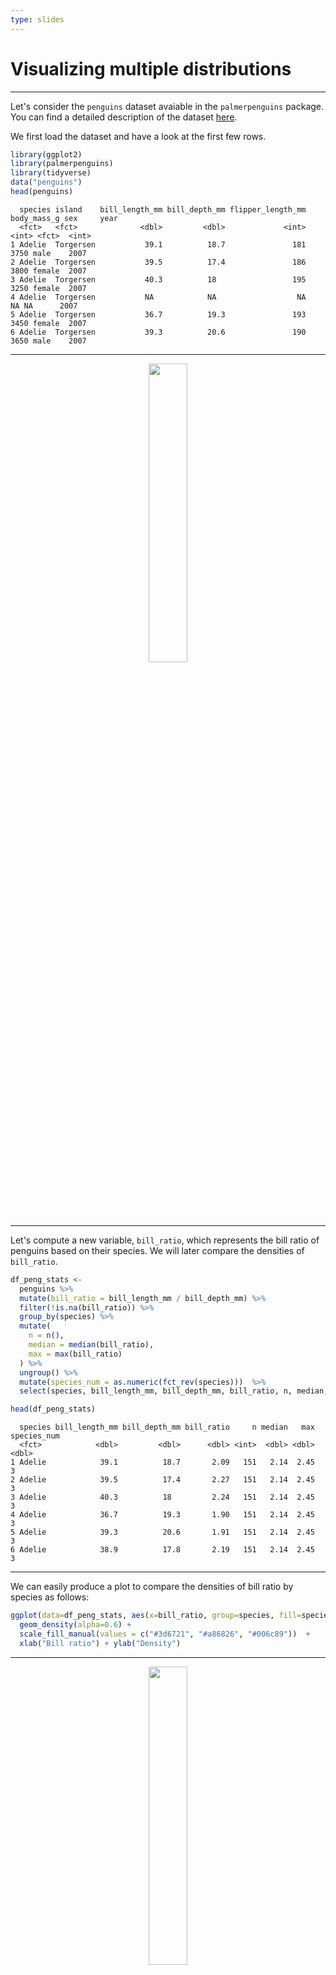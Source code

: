 ```yaml
---
type: slides
---
```


# Visualizing multiple distributions

---

Let's consider the `penguins` dataset avaiable in the `palmerpenguins` package. You can find a detailed description of the dataset [here](https://github.com/allisonhorst/palmerpenguins).

We first load the dataset and have a look at the first few rows.

```R
library(ggplot2)
library(palmerpenguins)
library(tidyverse)  
data("penguins")
head(penguins)
```

```out
  species island    bill_length_mm bill_depth_mm flipper_length_mm body_mass_g sex     year
  <fct>   <fct>              <dbl>         <dbl>             <int>       <int> <fct>  <int>
1 Adelie  Torgersen           39.1          18.7               181        3750 male    2007
2 Adelie  Torgersen           39.5          17.4               186        3800 female  2007
3 Adelie  Torgersen           40.3          18                 195        3250 female  2007
4 Adelie  Torgersen           NA            NA                  NA          NA NA      2007
5 Adelie  Torgersen           36.7          19.3               193        3450 female  2007
6 Adelie  Torgersen           39.3          20.6               190        3650 male    2007
```

---


<div style="text-align:center"><img src="penguins.gif" alt=" " width="35%"></div>

---

Let's compute a new variable, `bill_ratio`, which represents the bill ratio of penguins based on their species. We will later compare the densities of `bill_ratio`.


```R
df_peng_stats <- 
  penguins %>% 
  mutate(bill_ratio = bill_length_mm / bill_depth_mm) %>% 
  filter(!is.na(bill_ratio)) %>% 
  group_by(species) %>% 
  mutate(
    n = n(),
    median = median(bill_ratio),
    max = max(bill_ratio)
  ) %>% 
  ungroup() %>% 
  mutate(species_num = as.numeric(fct_rev(species)))  %>% 
  select(species, bill_length_mm, bill_depth_mm, bill_ratio, n, median, max, species_num)

head(df_peng_stats)
```


```out
  species bill_length_mm bill_depth_mm bill_ratio     n median   max species_num
  <fct>            <dbl>         <dbl>      <dbl> <int>  <dbl> <dbl>       <dbl>
1 Adelie            39.1          18.7       2.09   151   2.14  2.45           3
2 Adelie            39.5          17.4       2.27   151   2.14  2.45           3
3 Adelie            40.3          18         2.24   151   2.14  2.45           3
4 Adelie            36.7          19.3       1.90   151   2.14  2.45           3
5 Adelie            39.3          20.6       1.91   151   2.14  2.45           3
6 Adelie            38.9          17.8       2.19   151   2.14  2.45           3
```
---

We can easily produce a plot to compare the densities of bill ratio by species as follows:

```R
ggplot(data=df_peng_stats, aes(x=bill_ratio, group=species, fill=species)) +
  geom_density(alpha=0.6) +
  scale_fill_manual(values = c("#3d6721", "#a86826", "#006c89"))  + 
  xlab("Bill ratio") + ylab("Density")

```

---
<div style="text-align:center"><img src="mdens1.png" alt=" " width="35%"></div>
---

Besides visualizing distributions along the horizontal axis as in the previous graph, we can also stagger the distributions in the vertical direction. The resulting visualization is called a ridgeline plot, because these plots look like mountain ridgelines. Ridgeline plots are particularly useful when we want to show trends in distributions over time.

We can easily produce a ridgeline plot to compare the densities of bill ratio by species with a `ggplot2` extension called `ggridges`.

```R
library(ggridges)
ggplot(df_peng_stats, aes(x = bill_ratio, y = species, fill = species)) +
  geom_density_ridges(scale = .9, alpha=.8) +
  theme_ridges() + 
  theme_minimal() +
  scale_fill_manual(values = c("#3d6721", "#a86826", "#006c89")) +
  scale_color_manual(values = c("#3d6721", "#a86826", "#006c89")) +
  xlab("Bill ratio") +
  ylab("Species")
```

---

<div style="text-align:center"><img src="mdens6.png" alt=" " width="35%"></div>

---

We can also consider a slightly more complex code to produce a considerably more attractive graph. Let's construct it gradually.


<div style="text-align:center"><img src="ggplot2_better.png" alt=" " width="35%"></div>


---


```R
g1 = ggplot(df_peng_stats, aes(bill_ratio, species_num, color = species)) +
  geom_point(
    aes(y = species_num - .15), 
    shape = "|",
    size = 5,
    alpha = .33
  ) +
  ggdist::stat_halfeye(
    aes(
      y = species_num,
      color = species,
      fill = after_scale(colorspace::lighten(color, .5))
    ),
    shape = 18, point_size = 3, interval_size = 1.8, adjust = .5,
    .width = c(0, 1)
  ) +
  theme_minimal() +
  scale_color_manual(values = c("#3d6721", "#a86826", "#006c89"), guide = "none") 
g1  
```
---

<div style="text-align:center"><img src="mdens2.png" alt=" " width="35%"></div>

---


```R
g2 = g1 +
  geom_text(
    aes(x = median, label = format(round(median, 2), nsmall = 2)),
    stat = "unique",
    color = "white",
    family = "Open Sans",
    fontface = "bold",
    size = 3.4,
    nudge_y = .15
  ) +
  geom_text(
    aes(x = max, label = glue::glue("n = {n}")),
    stat = "unique",
    family = "Open Sans",
    fontface = "bold",
    size = 3.5,
    hjust = 0,
    nudge_x = .01,
    nudge_y = .02
  ) 

g2
```

---

<div style="text-align:center"><img src="mdens3.png" alt=" " width="35%"></div>

---

```R
g3 = g2 + 
  coord_cartesian(clip = "off", expand = FALSE) +
  scale_x_continuous(
    limits = c(1.6, 3.8),
    breaks = seq(1.6, 3.8, by = .2)
  )+
  scale_y_continuous(
    limits = c(.55, NA),
    breaks = 1:3,
    labels = c("Gentoo", "Chinstrap", "Adélie")
  ) 

g3

```

---

<div style="text-align:center"><img src="mdens4.png" alt=" " width="35%"></div>


---

```R
g4 =  g3 +  labs(
  x = "Bill ratio",
  y = NULL,
  subtitle = "B. Raincloud plot showing the distribution of bill ratios, estimated as bill length divided by bill depth.",
  caption = "Data: Gorman, Williams & Fraser (2014) PLoS ONE Illustration: Allison Horst"
) +
  theme(
    panel.grid.major.x = element_line(size = .35),
    panel.grid.major.y = element_blank(),
    axis.text.y = element_text(size = 13),
    axis.ticks.length = unit(0, "lines"),
    plot.title.position = 'plot',
    plot.subtitle = element_text(margin = margin(t = 5, b = 10)),
    plot.margin = margin(10, 25, 10, 25),
    axis.ticks = element_line(color = "grey92"),
    panel.grid.minor = element_blank(),
    legend.title = element_text(size = 12),
    legend.text = element_text(color = "grey30"),
    plot.title = element_text(size = 18, face = "bold"),
    plot.caption = element_text(size = 9, margin = margin(t = 15))
  )

g4

```

---

<div style="text-align:center"><img src="mdens5.png" alt=" " width="35%"></div>

---

Lastly, we can add drawings of these penguin species to the graph.

```R
adelie = image_read("https://raw.githack.com/SMAC-Group/course_intro_ds/master/img/adelie.png")
img_adelie = grid::rasterGrob(adelie, interpolate = TRUE)
chinestrap = image_read("https://raw.githack.com/SMAC-Group/course_intro_ds/master/img/chinestrap.png")
img_chinestrap = grid::rasterGrob(chinestrap, interpolate = TRUE)
gentoo = image_read("https://raw.githack.com/SMAC-Group/course_intro_ds/master/img/gentoo.png")
img_gentoo = grid::rasterGrob(gentoo, interpolate = TRUE)

g5 = g4 + annotation_custom(img_adelie, ymin = 3.1, ymax = 3.7, xmin = 1.05, xmax = 2) + 
  annotation_custom(img_chinestrap, ymin = 2.1, ymax = 2.7, xmin = 1.05, xmax = 2) + 
  annotation_custom(img_gentoo, ymin = 1.1, ymax = 1.7, xmin = 1.0, xmax = 2)

g5
```

---

<div style="text-align:center"><img src="mdens8.png" alt=" " width="40%"></div>


---

Let us now consider the data `lincoln_weather` which contain weather information from Lincoln, Nebraska, from 2016. The dataset is available in the `ggridges` package.

```R
library(ggridges)
data("lincoln_weather")
lincoln_weather = lincoln_weather %>% select(Month, `Mean Temperature [F]`)
head(lincoln_weather)
```

```out
  Month   `Mean Temperature [F]`
  <fct>                    <int>
1 January                     24
2 January                     23
3 January                     23
4 January                     17
5 January                     29
6 January                     33

```

---

We can start our analysis by comparing temperatures per months using boxplots.

```R
ggplot(lincoln_weather, aes(x = `Month`, y = `Mean Temperature [F]`)) +
  geom_boxplot(fill = 'grey90') + theme_light()
```

---

<div style="text-align:center"><img src="temp1.png" alt=" " width="40%"></div>


---

We can also visualize the observations by directly plotting the points, leading to a strip chart.

```R
ggplot(lincoln_weather, aes(x = `Month`, y = `Mean Temperature [F]`)) +
  geom_point() + theme_light()
```

---

<div style="text-align:center"><img src="temp2.png" alt=" " width="40%"></div>


---

Strip charts generally work well as long as we don't have too many points to plot on top of each other. If too many points overlap in one strip chart, then we will be hardly able to distinguish the observations. In this case, a simple solution is to jitter a bit the observations, in the sense that we can spread out the points along the x-axis by adding some random noise in the horizontal direction.

```R
ggplot(lincoln_weather, aes(x = `Month`, y = `Mean Temperature [F]`)) +
  geom_point(position = position_jitter(width = .2, height = 0)) + theme_light()
```

---

<div style="text-align:center"><img src="temp4.png" alt=" " width="40%"></div>


---

We now add an estimated density to the observations with a viollin plot. A violin plot is equivalent to the density estimates but rotated by 90 degrees and then mirrored. 

```R
ggplot(lincoln_weather, aes(x = `Month`, y = `Mean Temperature [F]`)) +
  geom_violin(color = "transparent", fill = "gray90") + theme_light() +
  geom_point(position = position_jitter(width = .2, height = 0))
```

---

<div style="text-align:center"><img src="temp5.png" alt=" " width="40%"></div>



---

We can also represent it differently with a ridgeline plot.

```R
library(hrbrthemes)
ggplot(lincoln_weather, aes(x = `Mean Temperature [F]`, y = `Month`)) +
  geom_density_ridges(scale = 3, rel_min_height = 0.01,fill = "#00b3b3", color = "white") +
  theme_ipsum()
```

---

<div style="text-align:center"><img src="temp6.png" alt=" " width="40%"></div>


---

We can improve the ridgeline plot, for example, by adding a title. 

```R
ggplot(lincoln_weather, aes(x = `Mean Temperature [F]`, y = `Month`)) +
  geom_density_ridges(scale = 3, rel_min_height = 0.01,fill = "#00b3b3", color = "white") +
  theme_ipsum() +
  labs(title = 'Temperatures in Lincoln NE in 2016') +
  scale_x_continuous(name = "Mean temperature (°F)", expand = c(0, 0), breaks = c(0, 25, 50, 75)) +
  scale_y_discrete(name = NULL, expand = c(0, .2, 0, 2.6))
```

---

<div style="text-align:center"><img src="temp7.png" alt=" " width="40%"></div>

---

lastly, we can fill the density with a color scale that represents the temperature.

```R
ggplot(lincoln_weather, aes(x = `Mean Temperature [F]`, y = `Month`, fill = ..x..)) +
  geom_density_ridges_gradient(scale = 3, rel_min_height = 0.01) +
  theme_ipsum()  +
  labs(title = 'Temperatures in Lincoln NE in 2016') +
  scale_x_continuous(name = "Mean temperature (°F)", expand = c(0, 0), breaks = c(0, 25, 50, 75)) +
  scale_y_discrete(name = NULL, expand = c(0, .2, 0, 2.6))
```

---

<div style="text-align:center"><img src="temp8.png" alt=" " width="40%"></div>



---

We can also change the color scale.

```R
ggplot(lincoln_weather, aes(x = `Mean Temperature [F]`, y = `Month`, fill = ..x..)) +
  geom_density_ridges_gradient(scale = 3, rel_min_height = 0.01) +
  theme_ipsum() + scale_fill_viridis(name = "Temp. [F]", option = "C")  +
  labs(title = 'Temperatures in Lincoln NE in 2016') +
  scale_x_continuous(name = "Mean temperature (°F)", expand = c(0, 0), breaks = c(0, 25, 50, 75)) +
  scale_y_discrete(name = NULL, expand = c(0, .2, 0, 2.6))
```

---

<div style="text-align:center"><img src="temp9.png" alt=" " width="40%"></div>
